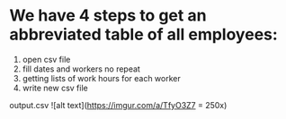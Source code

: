 # We have 4 steps to get an abbreviated table of all employees:

1. open csv file
2. fill dates and workers no repeat
3. getting lists of work hours for each worker
4. write new csv file

output.csv
![alt text](https://imgur.com/a/TfyO3Z7 = 250x)

